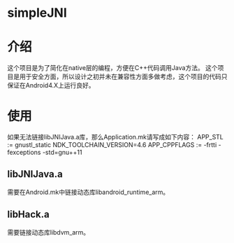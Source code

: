 simpleJNI
=========

介绍
=========
这个项目是为了简化在native层的编程，方便在C++代码调用Java方法。
这个项目是用于安全方面，所以设计之初并未在兼容性方面多做考虑，这个项目的代码只保证在Android4.X上运行良好。

使用
=========
如果无法链接libJNIJava.a库，那么Application.mk请写成如下内容：
APP_STL := gnustl_static
NDK_TOOLCHAIN_VERSION=4.6
APP_CPPFLAGS := -frtti -fexceptions -std=gnu++11

libJNIJava.a
---------
需要在Android.mk中链接动态库libandroid_runtime_arm。

libHack.a
---------
需要链接动态库libdvm_arm。
